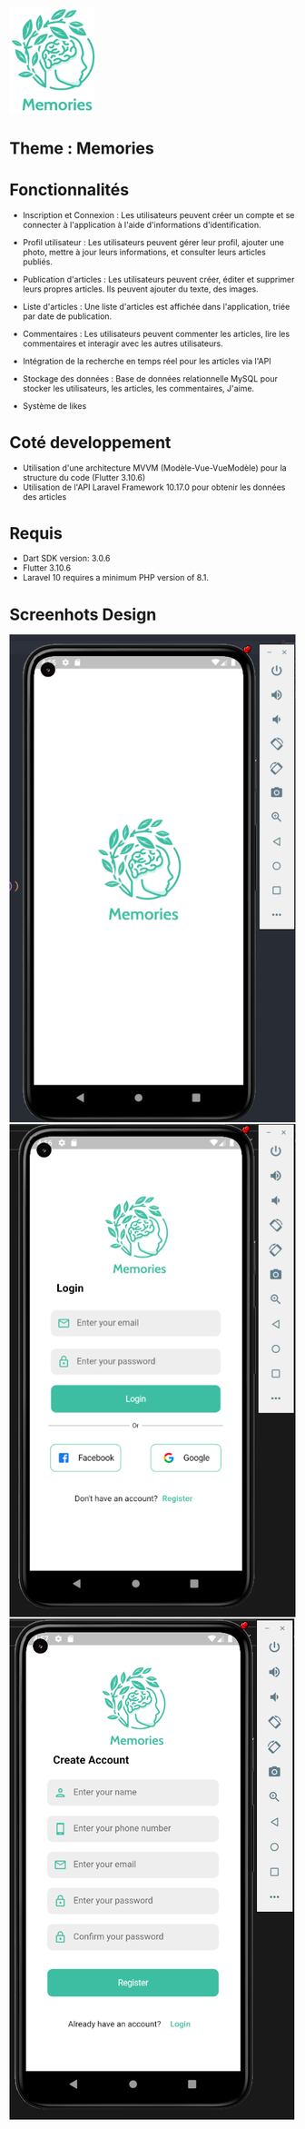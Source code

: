 <img src="/screenshots/logo.svg" width="150">

# Theme : Memories

# Fonctionnalités

- Inscription et Connexion : Les utilisateurs peuvent créer un compte et se connecter à l'application à l'aide d'informations d'identification.

- Profil utilisateur : Les utilisateurs peuvent gérer leur profil, ajouter une photo, mettre à jour leurs informations, et consulter leurs articles publiés.

- Publication d'articles : Les utilisateurs peuvent créer, éditer et supprimer leurs propres articles. Ils peuvent ajouter du texte, des images.

- Liste d'articles : Une liste d'articles est affichée dans l'application, triée par date de publication.

- Commentaires : Les utilisateurs peuvent commenter les articles, lire les commentaires et interagir avec les autres utilisateurs.
- Intégration de la recherche en temps réel pour les articles via l'API
- Stockage des données : Base de données relationnelle MySQL pour stocker les utilisateurs, les articles, les commentaires, J'aime.
- Système de likes

# Coté developpement

- Utilisation d'une architecture MVVM (Modèle-Vue-VueModèle) pour la structure du code (Flutter 3.10.6)
- Utilisation de l'API Laravel Framework 10.17.0 pour obtenir les données des articles

# Requis
- Dart SDK version: 3.0.6
- Flutter 3.10.6
- Laravel 10 requires a minimum PHP version of 8.1.
# Screenhots Design

<img src="screenshots/1.png">
<img src="screenshots/2.png">
<img src="screenshots/3.png">

